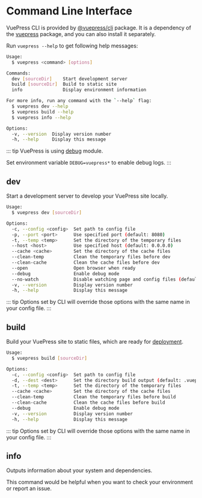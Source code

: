 # Command Line Interface

<NpmBadge package="@vuepress/cli" />

VuePress CLI is provided by [@vuepress/cli](https://www.npmjs.com/package/@vuepress/cli) package. It is a dependency of the [vuepress](https://www.npmjs.com/package/vuepress) package, and you can also install it separately.

Run `vuepress --help` to get following help messages:

```bash
Usage:
  $ vuepress <command> [options]

Commands:
  dev [sourceDir]    Start development server
  build [sourceDir]  Build to static site
  info               Display environment information

For more info, run any command with the `--help` flag:
  $ vuepress dev --help
  $ vuepress build --help
  $ vuepress info --help

Options:
  -v, --version  Display version number 
  -h, --help     Display this message 
```

::: tip
VuePress is using [debug](https://www.npmjs.com/package/debug) module.

Set environment variable `DEBUG=vuepress*` to enable debug logs.
:::

## dev

Start a development server to develop your VuePress site locally.

```bash
Usage:
  $ vuepress dev [sourceDir]

Options:
  -c, --config <config>  Set path to config file 
  -p, --port <port>      Use specified port (default: 8080) 
  -t, --temp <temp>      Set the directory of the temporary files 
  --host <host>          Use specified host (default: 0.0.0.0) 
  --cache <cache>        Set the directory of the cache files 
  --clean-temp           Clean the temporary files before dev 
  --clean-cache          Clean the cache files before dev 
  --open                 Open browser when ready 
  --debug                Enable debug mode 
  --no-watch             Disable watching page and config files (default: true)
  -v, --version          Display version number 
  -h, --help             Display this message
```

::: tip
Options set by CLI will override those options with the same name in your config file.
:::

## build

Build your VuePress site to static files, which are ready for [deployment](../guide/deployment.md).

```bash
Usage:
  $ vuepress build [sourceDir]

Options:
  -c, --config <config>  Set path to config file 
  -d, --dest <dest>      Set the directory build output (default: .vuepress/dist) 
  -t, --temp <temp>      Set the directory of the temporary files 
  --cache <cache>        Set the directory of the cache files 
  --clean-temp           Clean the temporary files before build 
  --clean-cache          Clean the cache files before build 
  --debug                Enable debug mode 
  -v, --version          Display version number 
  -h, --help             Display this message
```

::: tip
Options set by CLI will override those options with the same name in your config file.
:::

## info

Outputs information about your system and dependencies.

This command would be helpful when you want to check your environment or report an issue.
